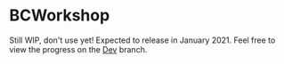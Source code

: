 BCWorkshop
==========
Still WIP, don't use yet! Expected to release in January 2021. Feel free to view the progress on the [Dev](https://github.com/SunSOG/bcworkshop/tree/dev) branch.
